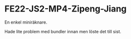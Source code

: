 # FE22-JS2-MP4-Zipeng-Jiang

En enkel miniräknare.

Hade lite problem med bundler innan men löste det till sist. 
